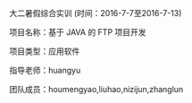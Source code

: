 大二暑假综合实训 (时间：2016-7-7至2016-7-13)

项目名称：基于 JAVA 的 FTP 项目开发

项目类型：应用软件

指导老师：huangyu

团队成员：houmengyao,liuhao,nizijun,zhanglun
